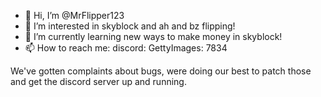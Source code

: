- 👋 Hi, I’m @MrFlipper123
- 👀 I’m interested in skyblock and ah and bz flipping!
- 🌱 I’m currently learning new ways to make money in skyblock!
- 📫 How to reach me: discord: GettyImages: 7834

<!---
MrFlipper123/MrFlipper123 is a ✨ special ✨ repository because its `README.md` (this file) appears on your GitHub profile.
You can click the Preview link to take a look at your changes.
--->
We've gotten complaints about bugs, were doing our best to patch those and get the discord server up and running.
